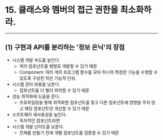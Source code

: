 # 15. 클래스와 멤버의 접근 권한을 최소화하라.

---

## (1) 구현과 API를 분리하는 '정보 은닉'의 장점
- 시스템 개발 속도를 높인다.
  - 여러 컴포넌트를 병렬로 개발할 수 있기 때문
  - Component: 여러 개의 프로그램 함수를 모아 하나의 특정한 기능을 수행할 수 있도록 구성한 작은 기능적 단위.
- 시스템 관리 비용을 낮춘다.
  - 컴포넌트를 더 빨리 파악할 수 있기 때문
- 성능 최적화에 도움을 준다.
  - 프로파일링을 통해 최적화할 컴포넌트를 찾고 다른 컴포넌트에 영향을 주지 않고 해당 컴포넌트만 개선할 수 있기 때문
- 소프트웨어 재사용성을 높인다.
  - 독자적인 컴포넌트라면
- 시스템 개발 난이도를 낮춘다.
  - 전체를 만들기 전에 개별 컴포넌트를 검증할 수 있기 때문